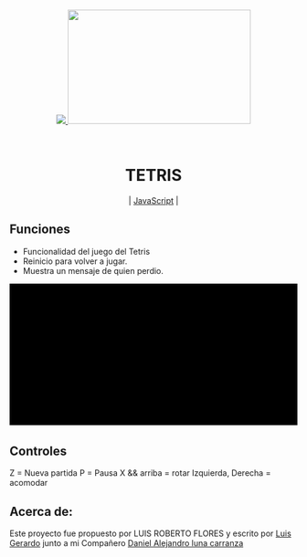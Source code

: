 
<div>
    <br/>
    <p align="center">
        <a href="#" target="_blank">
            <img src="https://avatars0.githubusercontent.com/u/46802580?s=400&u=c82b978b0efc4d93d75bee163fe44c171a779bd9&v=4">
        </a>
         <a href="#" target="_blank">
            <img width="320" height="200" src="https://avatars0.githubusercontent.com/u/46792605?s=400&v=4">
        </a>
    </p>
    <br>
    <div>
        <H1 align="center">
        TETRIS
        </H1>
    </div>
    <div>
        <p align="center">
            | <a href="#" target="_blank">JavaScript</a> |
        </p>
    </div>
</div>

## Funciones
- Funcionalidad del juego del Tetris
- Reinicio para volver a jugar.
- Muestra un mensaje de quien perdio.

![Demostracion](Img.gif)
## Controles
Z = Nueva partida
P = Pausa
X && arriba = rotar
Izquierda, Derecha = acomodar

## Acerca de:
Este proyecto fue propuesto por LUIS ROBERTO FLORES y escrito por [Luis Gerardo](https://github.com/GitLuisG) junto a mi Compañero [Daniel Alejandro luna carranza](https://github.com/Daniel-Luna-C)